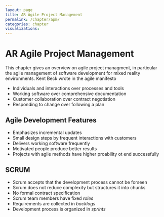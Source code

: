 ```yaml
---
layout: page
title: AR Agile Project Management
permalink: /chapter/apm/
categories: chapter
visualizations:
---
```


# AR Agile Project Management

This chapter gives an overview on agile project managment, in particular the agile management of software development for mixed reality environments. 
Kent Beck wrote in the agile manifesto
- Individuals and interactions over processes and tools
- Working software over comprehensive documentation
- Customer collaboration over contract negotiation
- Responding to change over following a plan

## Agile Development Features

- Emphasizes incremental updates
- Small design steps by frequent interactions with customers
- Delivers working software frequently
- Motivated people produce better results
- Projects with agile methods have higher proability ot end successfully 

## SCRUM 

- Scrum accepts that the development process cannot be forseen
- Scrum does not reduce complexity but structures it into chunks
- No formal contract specification
- Scrum team members have fixed *roles*
- Requirements are collected in *backlogs*
- Development process is organized in *sprints*

